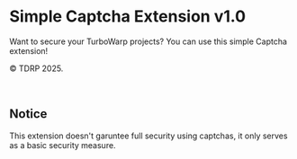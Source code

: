 <h1>Simple Captcha Extension v1.0</h1>
<p>Want to secure your TurboWarp projects? You can use this simple Captcha extension!</p>
<p>&copy; TDRP 2025.</p>
<br>
<h2>Notice</h2>
<p>This extension doesn't garuntee full security using captchas, it only serves as a basic security measure.</p>
